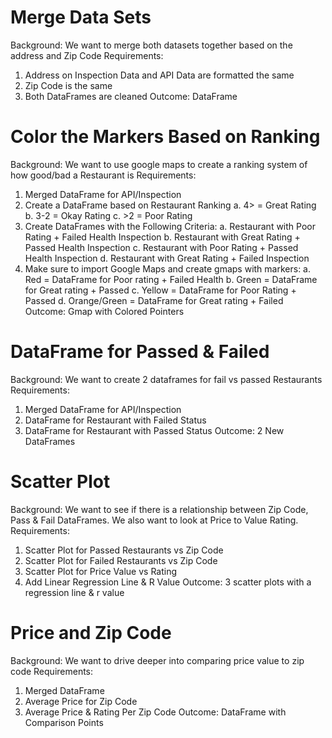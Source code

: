 # Merge Data Sets
Background: We want to merge both datasets together based on the address and Zip Code
Requirements: 
  1) Address on Inspection Data and API Data are formatted the same
  2) Zip Code is the same
  3) Both DataFrames are cleaned 
Outcome: DataFrame

# Color the Markers Based on Ranking
Background: We want to use google maps to create a ranking system of how good/bad a Restaurant is
Requirements:
  1) Merged DataFrame for API/Inspection 
  2) Create a DataFrame based on Restaurant Ranking
    a. 4> = Great Rating
    b. 3-2 = Okay Rating
    c. >2 = Poor Rating
  3) Create DataFrames with the Following Criteria: 
    a. Restaurant with Poor Rating + Failed Health Inspection 
    b. Restaurant with Great Rating + Passed Health Inspection
    c. Restaurant with Poor Rating + Passed Health Inspection 
    d. Restaurant with Great Rating + Failed Inspection
  4) Make sure to import Google Maps and create gmaps with markers:
     a. Red = DataFrame for Poor rating + Failed Health
     b. Green =  DataFrame for Great rating + Passed
     c. Yellow =  DataFrame for Poor Rating + Passed
     d. Orange/Green =  DataFrame for Great rating + Failed
Outcome: Gmap with Colored Pointers

# DataFrame for Passed & Failed
Background: We want to create 2 dataframes for fail vs passed Restaurants
Requirements:
  1) Merged DataFrame for API/Inspection 
  2) DataFrame for Restaurant with Failed Status
  3) DataFrame for Restaurant with Passed Status
Outcome: 2 New DataFrames

# Scatter Plot
Background: We want to see if there is a relationship between Zip Code, Pass & Fail DataFrames. We also want to look at Price to Value Rating.
Requirements:
  1) Scatter Plot for Passed Restaurants vs Zip Code
  2) Scatter Plot for Failed Restaurants vs Zip Code
  3) Scatter Plot for Price Value vs Rating 
  4) Add Linear Regression Line & R Value
Outcome: 3 scatter plots with a regression line & r value

# Price and Zip Code
Background: We want to drive deeper into comparing price value to zip code
Requirements: 
1) Merged DataFrame
2) Average Price for Zip Code
3) Average Price & Rating Per Zip Code
Outcome: DataFrame with Comparison Points
